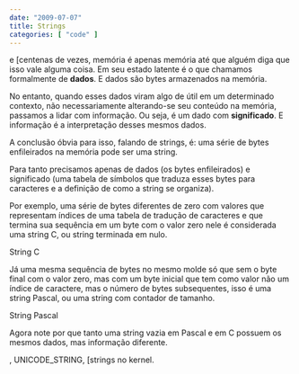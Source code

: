 ```yaml
---
date: "2009-07-07"
title: Strings
categories: [ "code" ]
---
```

 e [centenas de vezes, memória é apenas memória até que alguém diga que isso vale alguma coisa. Em seu estado latente é o que chamamos formalmente de **dados**. E dados são bytes armazenados na memória.

No entanto, quando esses dados viram algo de útil em um determinado contexto, não necessariamente alterando-se seu conteúdo na memória, passamos a lidar com informação. Ou seja, é um dado com **significado**. E informação é a interpretação desses mesmos dados.

A conclusão óbvia para isso, falando de strings, é: uma série de bytes enfileirados na memória pode ser uma string.

Para tanto precisamos apenas de dados (os bytes enfileirados) e significado (uma tabela de símbolos que traduza esses bytes para caracteres e a definição de como a string se organiza).

Por exemplo, uma série de bytes diferentes de zero com valores que representam índices de uma tabela de tradução de caracteres e que termina sua sequência em um byte com o valor zero nele é considerada uma string C, ou string terminada em nulo.

String C

Já uma mesma sequência de bytes no mesmo molde só que sem o byte final com o valor zero, mas com um byte inicial que tem como valor não um índice de caractere, mas o número de bytes subsequentes, isso é uma string Pascal, ou uma string com contador de tamanho.

String Pascal

Agora note por que tanto uma string vazia em Pascal e em C possuem os mesmos dados, mas informação diferente.

, UNICODE_STRING, [strings no kernel.
